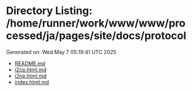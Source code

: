 # Directory Listing: /home/runner/work/www/www/processed/ja/pages/site/docs/protocol
Generated on: Wed May  7 05:19:41 UTC 2025

- [README.md](README.md)
- [i2cp.html.md](i2cp.html.md)
- [i2np.html.md](i2np.html.md)
- [index.html.md](index.html.md)
